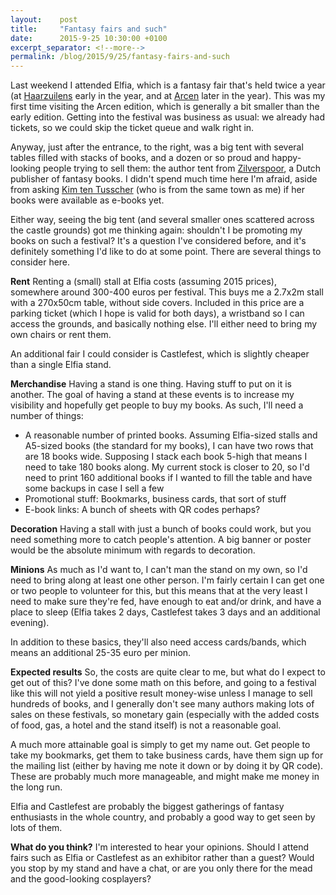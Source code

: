 ```yaml
---
layout:    post
title:     "Fantasy fairs and such"
date:      2015-9-25 10:30:00 +0100
excerpt_separator: <!--more-->
permalink: /blog/2015/9/25/fantasy-fairs-and-such
---
```


Last weekend I attended Elfia, which is a fantasy fair that's held twice a year (at [Haarzuilens](http://www.kasteeldehaar.nl/) early in the year, and at [Arcen](http://www.kasteeltuinen.nl) later in the year). This was my first time visiting the Arcen edition, which is generally a bit smaller than the early edition. Getting into the festival was business as usual: we already had tickets, so we could skip the ticket queue and walk right in.

<!--more-->
Anyway, just after the entrance, to the right, was a big tent with several tables filled with stacks of books, and a dozen or so proud and happy-looking people trying to sell them: the author tent from [Zilverspoor](), a Dutch publisher of fantasy books. I didn't spend much time here I'm afraid, aside from asking [Kim ten Tusscher](http://www.kimtentusscher.com/) (who is from the same town as me) if her books were available as e-books yet.

Either way, seeing the big tent (and several smaller ones scattered across the castle grounds) got me thinking again: shouldn't I be promoting my books on such a festival? It's a question I've considered before, and it's definitely something I'd like to do at some point. There are several things to consider here.

**Rent**
Renting a (small) stall at Elfia costs (assuming 2015 prices), somewhere around 300-400 euros per festival. This buys me a 2.7x2m stall with a 270x50cm table, without side covers. Included in this price are a parking ticket (which I hope is valid for both days), a wristband so I can access the grounds, and basically nothing else. I'll either need to bring my own chairs or rent them.

An additional fair I could consider is Castlefest, which is slightly cheaper than a single Elfia stand.

**Merchandise**
Having a stand is one thing. Having stuff to put on it is another. The goal of having a stand at these events is to increase my visibility and hopefully get people to buy my books. As such, I'll need a number of things:

* A reasonable number of printed books. Assuming Elfia-sized stalls and A5-sized books (the standard for my books), I can have two rows that are 18 books wide. Supposing I stack each book 5-high that means I need to take 180 books along. My current stock is closer to 20, so I'd need to print 160 additional books if I wanted to fill the table and have some backups in case I sell a few
* Promotional stuff: Bookmarks, business cards, that sort of stuff
* E-book links: A bunch of sheets with QR codes perhaps?


**Decoration**
Having a stall with just a bunch of books could work, but you need something more to catch people's attention. A big banner or poster would be the absolute minimum with regards to decoration.

**Minions**
As much as I'd want to, I can't man the stand on my own, so I'd need to bring along at least one other person. I'm fairly certain I can get one or two people to volunteer for this,  but this means that at the very least I need to make sure they're fed, have enough to eat and/or drink, and have a place to sleep (Elfia takes 2 days, Castlefest takes 3 days and an additional evening).

In addition to these basics, they'll also need access cards/bands, which means an additional 25-35 euro per minion.

**Expected results**
So, the costs are quite clear to me, but what do I expect to get out of this? I've done some math on this before, and going to a festival like this will not yield a positive result money-wise unless I manage to sell hundreds of books, and I generally don't see many authors making lots of sales on these festivals, so monetary gain (especially with the added costs of food, gas, a hotel and the stand itself) is not a reasonable goal.

A much more attainable goal is simply to get my name out. Get people to take my bookmarks, get them to take business cards, have them sign up for the mailing list (either by having me note it down or by doing it by QR code). These are probably much more manageable, and might make me money in the long run.

Elfia and Castlefest are probably the biggest gatherings of fantasy enthusiasts in the whole country, and probably a good way to get seen by lots of them.

**What do you think?**
I'm interested to hear your opinions. Should I attend fairs such as Elfia or Castlefest as an exhibitor rather than a guest? Would you stop by my stand and have a chat, or are you only there for the mead and the good-looking cosplayers?